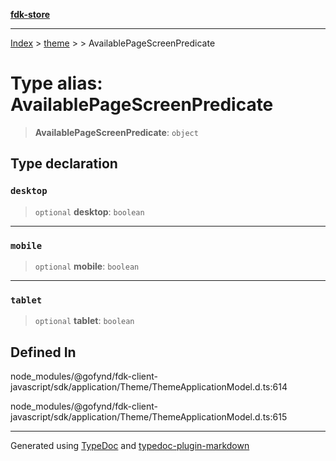 [**fdk-store**](../../../README.md)
***

[Index](../../../API.md) > [theme](../../README.md) > [<internal>](../README.md) > AvailablePageScreenPredicate

# Type alias: AvailablePageScreenPredicate

> **AvailablePageScreenPredicate**: `object`

## Type declaration

### `desktop`

> `optional` **desktop**: `boolean`

***

### `mobile`

> `optional` **mobile**: `boolean`

***

### `tablet`

> `optional` **tablet**: `boolean`

## Defined In

node\_modules/@gofynd/fdk-client-javascript/sdk/application/Theme/ThemeApplicationModel.d.ts:614

node\_modules/@gofynd/fdk-client-javascript/sdk/application/Theme/ThemeApplicationModel.d.ts:615

***
Generated using [TypeDoc](https://typedoc.org/) and [typedoc-plugin-markdown](https://www.npmjs.com/package/typedoc-plugin-markdown)
